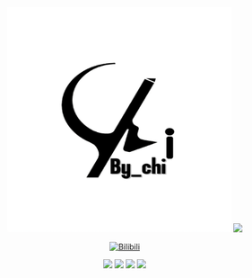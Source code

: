 <div id="title" align=center>
<img width="400" height="400" alt="image" src="icon.jpg"/>
<picture>
  <source
    srcset="https://github-readme-stats.vercel.app/api?username=By-chi&show_icons=true&title_color=29903b&text_color=1f6feb&border_color=ffffff&bg_color=8899aa&border_radius=9.0"
    media="(prefers-color-scheme: dark)"
  />
  <img src="https://github-readme-stats.vercel.app/api?username=By-chi&show_icons=false"/>
</picture>

[![Bilibili](https://img.shields.io/badge/Bilibili-By_chi-yello)](https://space.bilibili.com/1909594131)

![](https://img.shields.io/badge/code-C/C++&GDs-blue)
![](https://img.shields.io/badge/讨厌-学习-yellow) 
![](https://img.shields.io/badge/性格-开朗/腼腆叠加态-red) 
![](https://img.shields.io/badge/爱好-Godot&自己&¥-red)

</div>
